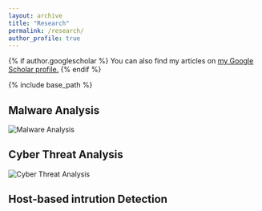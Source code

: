 ```yaml
---
layout: archive
title: "Research"
permalink: /research/
author_profile: true
---
```


{% if author.googlescholar %}
  You can also find my articles on <u><a href="{{author.googlescholar}}">my Google Scholar profile</a>.</u>
{% endif %}

{% include base_path %}
## Malware Analysis
  ![Malware Analysis](Malware_Analysis.png)

## Cyber Threat Analysis
  ![Cyber Threat Analysis](Cyber_Threat_Analysis.png)

## Host-based intrution Detection


